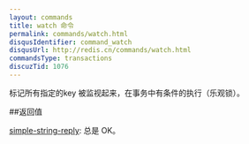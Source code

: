 ```yaml
---
layout: commands
title: watch 命令
permalink: commands/watch.html
disqusIdentifier: command_watch
disqusUrl: http://redis.cn/commands/watch.html
commandsType: transactions
discuzTid: 1076
---
```


标记所有指定的key 被监视起来，在事务中有条件的执行（乐观锁）。

##返回值

[simple-string-reply](/topics/protocol#simple-string-reply): 总是 OK。
